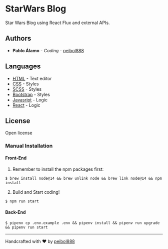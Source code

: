 # StarWars Blog

Star Wars Blog using React Flux and external APIs.

## Authors

* **Pablo Álamo** - *Coding* - [peibol888](https://github.com/peibol888)

## Languages

* [HTML](https://es.wikipedia.org/wiki/HTML5) - Text editor
* [CSS](https://developer.mozilla.org/es/docs/Web/CSS) - Styles
* [SCSS](https://sass-lang.com/) - Styles
* [Bootstrap](https://getbootstrap.com/) - Styles
* [Javasript](https://developer.mozilla.org/es/docs/Web/JavaScript) - Logic
* [React](https://es.reactjs.org/) - Logic

## License

Open license

### Manual Installation

#### Front-End

1) Remember to install the npm packages first:
```
$ brew install node@14 && brew unlink node && brew link node@14 && npm install
```

2) Build and Start coding!

```
$ npm run start
```

#### Back-End

```
$ pipenv cp .env.example .env && pipenv install && pipenv run upgrade && pipenv run start
```

---
Handcrafted with ❤ by [peibol888](https://github.com/peibol888)
